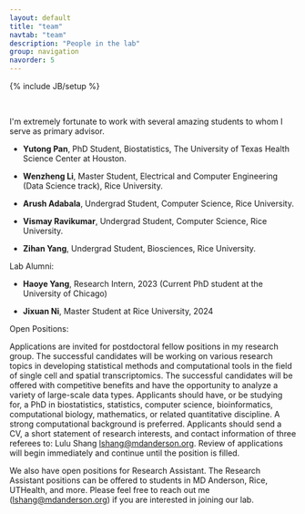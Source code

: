 ```yaml
---
layout: default
title: "team"
navtab: "team"
description: "People in the lab"
group: navigation
navorder: 5
---
```

{% include JB/setup %}


<link rel="stylesheet" href="https://cdn.jsdelivr.net/gh/jpswalsh/academicons@1/css/academicons.min.css">
<br clear="left"/>

I'm extremely fortunate to work with several amazing students to whom I serve as primary advisor. <br>

- **Yutong Pan**, PhD Student, Biostatistics, The University of Texas Health Science Center at Houston.

- **Wenzheng Li**, Master Student, Electrical and Computer Engineering (Data Science track), Rice University.

- **Arush Adabala**, Undergrad Student, Computer Science, Rice University. 

- **Vismay Ravikumar**, Undergrad Student, Computer Science, Rice University.

- **Zihan Yang**, Undergrad Student, Biosciences, Rice University. 
<div class="bigspacer"></div>

Lab Alumni:<br>

- **Haoye Yang**, Research Intern, 2023 (Current PhD student at the University of Chicago)
  
- **Jixuan Ni**, Master Student at Rice University, 2024

<div class="bigspacer"></div>

<div class="smalltitle text-left">Open Positions: </div>
<div class="bigspacer"></div>

Applications are invited for postdoctoral fellow positions in my research group. The successful candidates will be working on various research topics in developing statistical methods and computational tools in the field of single cell and spatial transcriptomics. The successful candidates will be offered with competitive benefits and have the opportunity to analyze a variety of large-scale data types. Applicants should have, or be studying for, a PhD in biostatistics, statistics, computer science, bioinformatics, computational biology, mathematics, or related quantitative discipline. A strong computational background is preferred. Applicants should send a CV, a short statement of research interests, and contact information of three referees to: Lulu Shang lshang@mdanderson.org. Review of applications will begin immediately and continue until the position is filled.

We also have open positions for Research Assistant. The Research Assistant positions can be offered to students in MD Anderson, Rice,  UTHealth, and more. Please feel free to reach out me (lshang@mdanderson.org) if you are interested in joining our lab.

